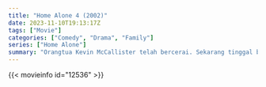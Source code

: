 ```yaml
---
title: "Home Alone 4 (2002)"
date: 2023-11-10T19:13:17Z
tags: ["Movie"]
categories: ["Comedy", "Drama", "Family"]
series: ["Home Alone"]
summary: "Orangtua Kevin McCallister telah bercerai. Sekarang tinggal bersama ibunya, ia memutuskan untuk menghabiskan Natal bersama ayahnya di mansion pacar kaya ayahnya, Natalie. Sementara itu, perampok Marv Merchants, salah satu penjahat dari dua film sebelumnya, bermitra dengan seorang penjahat baru bernama Vera untuk merampok mansion Natalie."
---
```


<mux-player stream-type="on-demand"
src="https://kp3d-my.sharepoint.com/personal/ryoo_kp3d_onmicrosoft_com/_layouts/15/download.aspx?share=ERb-SRGD7qlNq5JtxrjhtckB1OVKw6tqavGek6RI_MvWrA" prefer-playback="mse" controls>

</mux-player>


{{< movieinfo id="12536" >}}

<script src="https://cdn.jsdelivr.net/npm/@mux/mux-player"></script>

 <script type="application/ld+json ">
{
"@context": "https://schema.org/",
"@type": "VideoObject",
"name": "Home Alone 4",
"contentUrl": "https://stream.mux.com/s1V02qMdxhrzY8r5jFaRF1cpUVHy1nNJ64MHMEAPud00E.m3u8",
"thumbnailUrl": "https://www.themoviedb.org/t/p/original/Ae8ysVJkgDrERdUo0IwRMdb03Zf.jpg?width=314&fit_mode=preserve&time=25",
"uploadDate": "2023-11-10T19:13:17Z",
}

</script>
